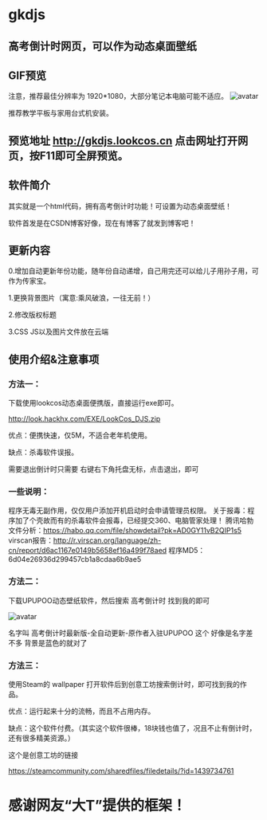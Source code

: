 # gkdjs
## 高考倒计时网页，可以作为动态桌面壁纸

## GIF预览  
注意，推荐最佳分辨率为 1920*1080，大部分笔记本电脑可能不适应。
![avatar](https://raw.githubusercontent.com/LookCos/gkdjs/master/Preview%20Picture/GIF.gif)

推荐教学平板与家用台式机安装。


## 预览地址    http://gkdjs.lookcos.cn    点击网址打开网页，按F11即可全屏预览。

## 软件简介
其实就是一个html代码，拥有高考倒计时功能！可设置为动态桌面壁纸！

软件首发是在CSDN博客好像，现在有博客了就发到博客吧！

## 更新内容
0.增加自动更新年份功能，随年份自动递增，自己用完还可以给儿子用孙子用，可作为传家宝。

1.更换背景图片（寓意:乘风破浪，一往无前！）

2.修改版权标题

3.CSS JS以及图片文件放在云端

## 使用介绍&注意事项
### 方法一：
下载使用lookcos动态桌面便携版，直接运行exe即可。

http://look.hackhx.com/EXE/LookCos_DJS.zip

优点：便携快速，仅5M，不适合老年机使用。

缺点：杀毒软件误报。

需要退出倒计时只需要 右键右下角托盘无标，点击退出，即可

### 一些说明：

程序无毒无副作用，仅仅用户添加开机启动时会申请管理员权限。
关于报毒：程序加了个壳故而有的杀毒软件会报毒，已经提交360、电脑管家处理！
腾讯哈勃文件分析：https://habo.qq.com/file/showdetail?pk=AD0GY11vB2QIP1s5
virscan报告：http://r.virscan.org/language/zh-cn/report/d6ac1167e0149b5658ef16a499f78aed
程序MD5：6d04e26936d299457cb1a8cdaa6b9ae5
### 方法二：
下载UPUPOO动态壁纸软件，然后搜索 高考倒计时 找到我的即可

 
![avatar](https://raw.githubusercontent.com/LookCos/gkdjs/master/Preview%20Picture/1-1.png)

名字叫 高考倒计时最新版-全自动更新-原作者入驻UPUPOO 这个 好像是名字差不多 背景是蓝色的就对了

### 方法三：
使用Steam的 wallpaper 打开软件后到创意工坊搜索倒计时，即可找到我的作品。

优点：运行起来十分的流畅，而且不占用内存。

缺点：这个软件付费。（其实这个软件很棒，18块钱也值了，况且不止有倒计时，还有很多精美资源。）

这个是创意工坊的链接

https://steamcommunity.com/sharedfiles/filedetails/?id=1439734761

# 感谢网友“大T”提供的框架！
